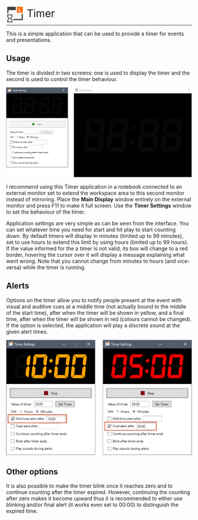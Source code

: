 <span style="font-size: 2em"><img src="Resources/Timer-48.png" style="position: relative; top: 17px"/> Timer</span>
<hr style="height: 1px"/>

This is a simple application that can be used to provide a timer for events and presentations.

## Usage

The timer is divided in two screens: one is used to display the timer and the second is used to control the timer behaviour.

![Timer main screen](Resources/main-screenshot.png)

I recommend using this Timer application in a notebook connected to an external monitor set to extend the workspace area to this second monitor instead of mirroring. Place the **Main Display** window entirely on the external monitor and press F11 to make it full screen. Use the **Timer Settings** window to set the behaviour of the timer.

Application settings are very simple as can be seen from the interface. You can set whatever time you need for start and hit play to start counting down. By default timers will display in minutes (limited up to 99 minutes), set to use hours to extend this limit by using hours (limited up to 99 hours). If the value informed for the a timer is not valid, its box will change to a red border, hovering the cursor over it will display a message explaining what went wrong. Note that you cannot change from minutes to hours (and vice-versa) while the timer is running.

## Alerts

Options on the timer allow you to notify people present at the event with visual and auditive cues at a middle time (not actually bound to the middle of the start time), after when the timer will be shown in yellow, and a final time, after when the timer will be shown in red (colours cannot be changed). If the option is selected, the application will play a discrete sound at the given alert times.

![Timer alert options](Resources/alerts-screenshot.png)

## Other options

It is also possible to make the timer blink once it reaches zero and to continue counting after the timer expired. However, continuing the counting after zero makes it become upward thus it is recommended to either use blinking and/or final alert (it works even set to 00:00) to distinguish the expired time.
